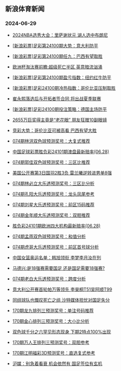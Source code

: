 ## 新浪体育新闻 
### 2024-06-29

+ [2024NBA选秀大会：里萨谢状元 湖人选中布朗尼](https://sports.sina.com.cn/basketball/nba/2024-06-28/doc-incaheim4611646.shtml)

+ [[新浪彩票]足彩第24100期大势：意大利防平](https://sports.sina.com.cn/l/2024-06-28/doc-incafttw6373215.shtml)

+ [[新浪彩票]足彩第24100期任九：巴西有望取胜](https://sports.sina.com.cn/l/2024-06-28/doc-incafttr4762287.shtml)

+ [欧洲杯淘汰赛前瞻:超级死亡半区 英意暗流汹涌](https://sports.sina.com.cn/l/2024-06-28/doc-incaheis6238509.shtml)

+ [[新浪彩票]足彩第24100期盈亏指数：纽约红牛防平](https://sports.sina.com.cn/l/2024-06-28/doc-incafttw6375413.shtml)

+ [[新浪彩票]足彩24100期冷热指数：哥伦比亚压制取胜](https://sports.sina.com.cn/l/2024-06-28/doc-incafxzu6314716.shtml)

+ [崔永熙落选后与开拓者签合同 将出战夏季联赛](https://sports.sina.com.cn/basketball/nba/2024-06-28/doc-incaheim4620778.shtml)

+ [[新浪彩票]足彩24100期投注策略：德国主场防平](https://sports.sina.com.cn/l/2024-06-28/doc-incafttw6374936.shtml)

+ [2655万巨奖得主竟是“老花眼” 朋友狂赠10副眼镜](https://sports.sina.com.cn/l/2024-06-28/doc-incafttr4757934.shtml)

+ [竞彩大势：哥伦比亚可被高看 巴西有望大胜](https://sports.sina.com.cn/l/2024-06-28/doc-incaefse9044020.shtml)

+ [074期林洪双色球预测奖号：大复式推荐](https://sports.sina.com.cn/l/2024-06-28/doc-incaheis6236904.shtml)

+ [中国足球彩票胜负彩24101期澳盘最新赔率(06.28)](https://sports.sina.com.cn/l/2024-06-28/doc-incahkri4545546.shtml)

+ [074期郭佳双色球预测奖号：三区比推荐](https://sports.sina.com.cn/l/2024-06-28/doc-incaheis6236172.shtml)

+ [美国公开赛第3日国羽2胜3负 雷兰曦逆转进男单8强](https://sports.sina.com.cn/others/badmin/2024-06-28/doc-incafxzr8552774.shtml)

+ [074期林必立大乐透预测奖号：三区比分析](https://sports.sina.com.cn/l/2024-06-28/doc-incafxzu6309177.shtml)

+ [074期孔阳大乐透预测奖号：龙头凤尾参考](https://sports.sina.com.cn/l/2024-06-28/doc-incafxzu6307437.shtml)

+ [074期刘星大乐透预测奖号：前区15码推荐](https://sports.sina.com.cn/l/2024-06-28/doc-incafxzp4697852.shtml)

+ [074期金年顺大乐透预测奖号：双胆推荐](https://sports.sina.com.cn/l/2024-06-28/doc-incafxzp4696265.shtml)

+ [胜负彩24101期欧洲四大机构最新赔率(06.28)](https://sports.sina.com.cn/l/2024-06-28/doc-incahkrq6157708.shtml)

+ [074期孟雨双色球预测奖号：和值分析](https://sports.sina.com.cn/l/2024-06-28/doc-incaheis6236746.shtml)

+ [074期虎哥大乐透预测奖号：前区首号球分析](https://sports.sina.com.cn/l/2024-06-28/doc-incafxzu6304058.shtml)

+ [中国女篮奥运名单：韩旭领衔 李梦李月汝在列](https://sports.sina.com.cn/basketball/cba/2024-06-28/doc-incahzph5962195.shtml)

+ [马德兴:是18强赛需要国足 还是国足需要18强赛?](https://sports.sina.com.cn/china/2024-06-28/doc-incahqxn6095618.shtml)

+ [074期老白大乐透预测奖号：跨度分析](https://sports.sina.com.cn/l/2024-06-28/doc-incafxzu6308857.shtml)

+ [意大利公开赛首轮帕万等领先 李昊桐T51吴阿顺T99](https://sports.sina.com.cn/golf/pgatour/2024-06-28/doc-incaheis6225072.shtml)

+ [同组球队也慨叹死亡之组 沙特媒体担忧对国足失分](https://sports.sina.com.cn/china/2024-06-28/doc-incahkri4548711.shtml)

+ [170期龙九排列三预测奖号：单注号码推荐](https://sports.sina.com.cn/l/2024-06-28/doc-incaheis6217808.shtml)

+ [170期金心排列三预测奖号：大小比分析](https://sports.sina.com.cn/l/2024-06-28/doc-incaheim4606613.shtml)

+ [双色球千分之六罕见形态现身 下期2特点100%出现](https://sports.sina.com.cn/l/2024-06-28/doc-incaheim4605647.shtml)

+ [170期万人王排列三预测奖号：双胆参考](https://sports.sina.com.cn/l/2024-06-28/doc-incaheim4605568.shtml)

+ [170期江明福彩3D预测奖号：直选复式参考](https://sports.sina.com.cn/l/2024-06-28/doc-incaheim4596964.shtml)

+ [沪媒：别急着看衰 机会依然有 国足签位有玄机](https://sports.sina.com.cn/china/2024-06-28/doc-incafxzp4690944.shtml)

